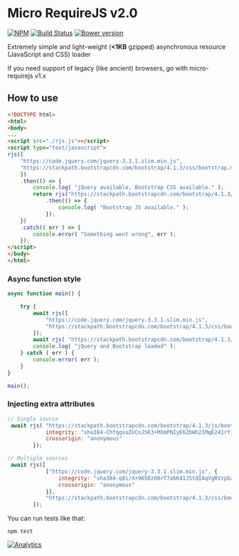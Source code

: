 Micro RequireJS v2.0
==============

[![NPM](https://nodei.co/npm/micro-requirejs.png)](https://nodei.co/npm/micro-requirejs/)
[![Build Status](https://travis-ci.org/dsheiko/micro-requirejs.png?branch=master)](https://travis-ci.org/dsheiko/micro-requirejs)
[![Bower version](https://badge.fury.io/bo/micro-requirejs.svg)](http://badge.fury.io/bo/micro-requirejs)

Extremely simple and light-weight (**<1KB** gzipped) asynchronous resource (JavaScript and CSS) loader

If you need support of legacy (like ancient) browsers, go with micro-requirejs v1.x

## How to use

```html
<!DOCTYPE html>
<html>
<body>
...
<script src="./rjs.js"></script>
<script type="text/javascript">
rjs([ 
    "https://code.jquery.com/jquery-3.3.1.slim.min.js",
    "https://stackpath.bootstrapcdn.com/bootstrap/4.1.3/css/bootstrap.min.css"     
    ])
    .then(() => {
        console.log( "jQuery available, Bootstrap CSS available." );
        return rjs("https://stackpath.bootstrapcdn.com/bootstrap/4.1.3/js/bootstrap.min.js")
            .then(() => {
                console.log( "Bootstrap JS available." );
            });
    })
    .catch(( err ) => {
        console.error( "Something went wrong", err );
    });
</script>
</body>
</html>
```

### Async function style
```js
async function main() {

    try {
        await rjs([ 
            "https://code.jquery.com/jquery-3.3.1.slim.min.js",
            "https://stackpath.bootstrapcdn.com/bootstrap/4.1.3/css/bootstrap.min.css"            
        ]);
        await rjs( "https://stackpath.bootstrapcdn.com/bootstrap/4.1.3/js/bootstrap.min.js" );
        console.log( "jQuery and Bootstrap loaded" );
    } catch ( err ) {
        console.error( err );
    }
}

main();
```

### Injecting extra attributes
```js
// Single source
 await rjs( "https://stackpath.bootstrapcdn.com/bootstrap/4.1.3/js/bootstrap.min.js", {
            integrity: "sha384-ChfqqxuZUCnJSK3+MXmPNIyE6ZbWh2IMqE241rYiqJxyMiZ6OW/JmZQ5stwEULTy",
            crossorigin: "anonymous"
        });

// Multiple sources
 await rjs([ 
            ["https://code.jquery.com/jquery-3.3.1.slim.min.js", {
                integrity: "sha384-q8i/X+965DzO0rT7abK41JStQIAqVgRVzpbzo5smXKp4YfRvH+8abtTE1Pi6jizo",
                crossorigin: "anonymous"
            }],
            "https://stackpath.bootstrapcdn.com/bootstrap/4.1.3/css/bootstrap.min.css"            
        ]);        

```

You can run tests like that:
```
npm test
```

[![Analytics](https://ga-beacon.appspot.com/UA-1150677-13/dsheiko/micro-requirejs)](http://githalytics.com/dsheiko/micro-requirejs)